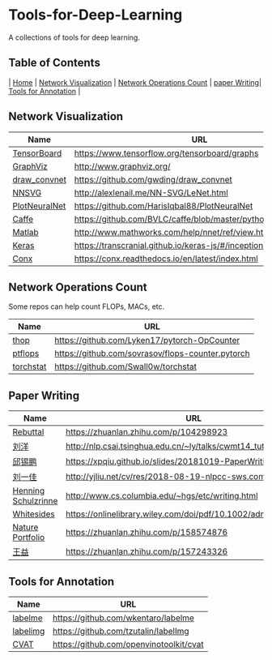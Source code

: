 
# Tools-for-Deep-Learning

A collections of tools for deep learning. 

## Table of Contents

| [Home](https://yiqunchen1999.github.io/Tools-for-Deep-Learning/) | [Network Visualization](#network-visualization) | [Network Operations Count](#network-operations-count) | [paper Writing](#paper-writing)| [Tools for Annotation](#tools-for-annotation) |

## Network Visualization

|Name|URL|
|----|---|
| [TensorBoard](https://www.tensorflow.org/tensorboard/graphs) | https://www.tensorflow.org/tensorboard/graphs |
| [GraphViz](http://www.graphviz.org/) | http://www.graphviz.org/ |
| [draw_convnet](https://github.com/gwding/draw_convnet) | https://github.com/gwding/draw_convnet |
| [NNSVG](http://alexlenail.me/NN-SVG/LeNet.html) | http://alexlenail.me/NN-SVG/LeNet.html |
| [PlotNeuralNet](https://github.com/HarisIqbal88/PlotNeuralNet) | https://github.com/HarisIqbal88/PlotNeuralNet |
| [Caffe](https://github.com/BVLC/caffe/blob/master/python/caffe/draw.py) | https://github.com/BVLC/caffe/blob/master/python/caffe/draw.py |
| [Matlab](http://www.mathworks.com/help/nnet/ref/view.html) | http://www.mathworks.com/help/nnet/ref/view.html |
| [Keras](https://transcranial.github.io/keras-js/#/inception-v3) | https://transcranial.github.io/keras-js/#/inception-v3 |
| [Conx](https://conx.readthedocs.io/en/latest/index.html) | https://conx.readthedocs.io/en/latest/index.html |

## Network Operations Count

Some repos can help count FLOPs, MACs, etc. 

|Name|URL|
|----|---|
| [thop](https://github.com/Lyken17/pytorch-OpCounter) | https://github.com/Lyken17/pytorch-OpCounter |
| [ptflops](https://github.com/sovrasov/flops-counter.pytorch) | https://github.com/sovrasov/flops-counter.pytorch |
| [torchstat](https://github.com/Swall0w/torchstat) | https://github.com/Swall0w/torchstat |

## Paper Writing

| Name | URL |
| ---- | --- |
| [Rebuttal](https://zhuanlan.zhihu.com/p/104298923) | https://zhuanlan.zhihu.com/p/104298923 |
| [刘洋](http://nlp.csai.tsinghua.edu.cn/~ly/talks/cwmt14_tut.pdf) | http://nlp.csai.tsinghua.edu.cn/~ly/talks/cwmt14_tut.pdf |
| [邱锡鹏](https://xpqiu.github.io/slides/20181019-PaperWriting.pdf) | https://xpqiu.github.io/slides/20181019-PaperWriting.pdf |
| [刘一佳](http://yjliu.net/cv/res/2018-08-19-nlpcc-sws.compressed.pdf) | http://yjliu.net/cv/res/2018-08-19-nlpcc-sws.compressed.pdf |
| [Henning Schulzrinne](http://www.cs.columbia.edu/~hgs/etc/writing.html) | http://www.cs.columbia.edu/~hgs/etc/writing.html |
| [Whitesides](https://onlinelibrary.wiley.com/doi/pdf/10.1002/adma.200400767) | https://onlinelibrary.wiley.com/doi/pdf/10.1002/adma.200400767 |
| [Nature Portfolio](https://zhuanlan.zhihu.com/p/158574876) | https://zhuanlan.zhihu.com/p/158574876 |
| [王益](https://zhuanlan.zhihu.com/p/157243326) | https://zhuanlan.zhihu.com/p/157243326 |

## Tools for Annotation

| Name | URL |
| ---- | --- |
| [labelme](https://github.com/wkentaro/labelme) | https://github.com/wkentaro/labelme |
| [labelimg](https://github.com/tzutalin/labelImg) | https://github.com/tzutalin/labelImg |
| [CVAT](https://github.com/openvinotoolkit/cvat) | https://github.com/openvinotoolkit/cvat |

